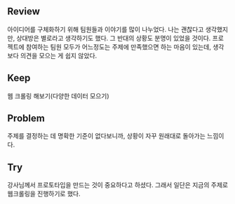 ## Review
아이디어를 구체화하기 위해 팀원들과 이야기를 많이 나누었다.
나는 괜찮다고 생각했지만, 상대방은 별로라고 생각하기도 했다. 그 반대의 상황도 분명이 있었을 것이다. 
프로젝트에 참여하는 팀원 모두가 어느정도는 주제에 만족했으면 하는 마음이 있는데, 생각보다 의견을 모으는 게 쉽지 않았다. 


## Keep
웹 크롤링 해보기(다양한 데이터 모으기)

## Problem
주제를 결정하는 데 명확한 기준이 없다보니까, 상황이 자꾸 원래대로 돌아가는 느낌이다. 

## Try
강사님께서 프로토타입을 만드는 것이 중요하다고 하셨다.
그래서 일단은 지금의 주제로 웹크롤링을 진행하기로 했다.  